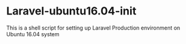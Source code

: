 # Laravel-ubuntu16.04-init
This is a shell script for setting up Laravel Production environment on Ubuntu 16.04 system
